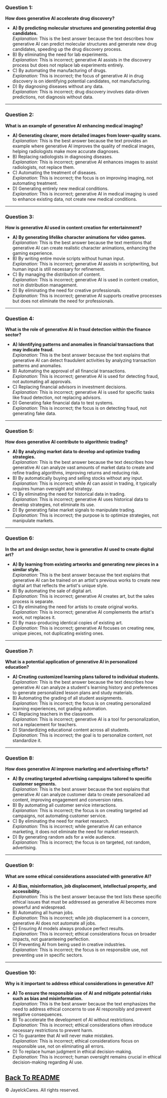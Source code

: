 ### Question 1:
**How does generative AI accelerate drug discovery?**
- **A) By predicting molecular structures and generating potential drug candidates.**  
  *Explanation:* This is the best answer because the text describes how generative AI can predict molecular structures and generate new drug candidates, speeding up the drug discovery process.
- B) By eliminating the need for lab experiments.  
  *Explanation:* This is incorrect; generative AI assists in the discovery process but does not replace lab experiments entirely.
- C) By automating the manufacturing of drugs.  
  *Explanation:* This is incorrect; the focus of generative AI in drug discovery is on identifying potential candidates, not manufacturing.
- D) By diagnosing diseases without any data.  
  *Explanation:* This is incorrect; drug discovery involves data-driven predictions, not diagnosis without data.

---

### Question 2:
**What is an example of generative AI enhancing medical imaging?**
- **A) Generating clearer, more detailed images from lower-quality scans.**  
  *Explanation:* This is the best answer because the text provides an example where generative AI improves the quality of medical images, helping radiologists make more accurate diagnoses.
- B) Replacing radiologists in diagnosing diseases.  
  *Explanation:* This is incorrect; generative AI enhances images to assist radiologists, not replace them.
- C) Automating the treatment of diseases.  
  *Explanation:* This is incorrect; the focus is on improving imaging, not automating treatment.
- D) Generating entirely new medical conditions.  
  *Explanation:* This is incorrect; generative AI in medical imaging is used to enhance existing data, not create new medical conditions.

---

### Question 3:
**How is generative AI used in content creation for entertainment?**
- **A) By generating lifelike character animations for video games.**  
  *Explanation:* This is the best answer because the text mentions that generative AI can create realistic character animations, enhancing the gaming experience.
- B) By writing entire movie scripts without human input.  
  *Explanation:* This is incorrect; generative AI assists in scriptwriting, but human input is still necessary for refinement.
- C) By managing the distribution of content.  
  *Explanation:* This is incorrect; generative AI is used in content creation, not in distribution management.
- D) By eliminating the need for creative professionals.  
  *Explanation:* This is incorrect; generative AI supports creative processes but does not eliminate the need for professionals.

---

### Question 4:
**What is the role of generative AI in fraud detection within the finance sector?**
- **A) Identifying patterns and anomalies in financial transactions that may indicate fraud.**  
  *Explanation:* This is the best answer because the text explains that generative AI can detect fraudulent activities by analyzing transaction patterns and anomalies.
- B) Automating the approval of all financial transactions.  
  *Explanation:* This is incorrect; generative AI is used for detecting fraud, not automating all approvals.
- C) Replacing financial advisors in investment decisions.  
  *Explanation:* This is incorrect; generative AI is used for specific tasks like fraud detection, not replacing advisors.
- D) Generating fake financial data to test systems.  
  *Explanation:* This is incorrect; the focus is on detecting fraud, not generating fake data.

---

### Question 5:
**How does generative AI contribute to algorithmic trading?**
- **A) By analyzing market data to develop and optimize trading strategies.**  
  *Explanation:* This is the best answer because the text describes how generative AI can analyze vast amounts of market data to create and refine trading algorithms, improving returns and reducing risk.
- B) By automatically buying and selling stocks without any input.  
  *Explanation:* This is incorrect; while AI can assist in trading, it typically requires human oversight and strategy.
- C) By eliminating the need for historical data in trading.  
  *Explanation:* This is incorrect; generative AI uses historical data to develop strategies, not eliminate its use.
- D) By generating false market signals to manipulate trading.  
  *Explanation:* This is incorrect; the purpose is to optimize strategies, not manipulate markets.

---

### Question 6:
**In the art and design sector, how is generative AI used to create digital art?**
- **A) By learning from existing artworks and generating new pieces in a similar style.**  
  *Explanation:* This is the best answer because the text explains that generative AI can be trained on an artist's previous works to create new digital art that reflects the artist's unique style.
- B) By automating the sale of digital art.  
  *Explanation:* This is incorrect; generative AI creates art, but the sales process is separate.
- C) By eliminating the need for artists to create original works.  
  *Explanation:* This is incorrect; generative AI complements the artist's work, not replaces it.
- D) By mass-producing identical copies of existing art.  
  *Explanation:* This is incorrect; generative AI focuses on creating new, unique pieces, not duplicating existing ones.

---

### Question 7:
**What is a potential application of generative AI in personalized education?**
- **A) Creating customized learning plans tailored to individual students.**  
  *Explanation:* This is the best answer because the text describes how generative AI can analyze a student's learning history and preferences to generate personalized lesson plans and study materials.
- B) Automating the grading of all student assignments.  
  *Explanation:* This is incorrect; the focus is on creating personalized learning experiences, not grading automation.
- C) Replacing teachers in the classroom.  
  *Explanation:* This is incorrect; generative AI is a tool for personalization, not a replacement for teachers.
- D) Standardizing educational content across all students.  
  *Explanation:* This is incorrect; the goal is to personalize content, not standardize it.

---

### Question 8:
**How does generative AI improve marketing and advertising efforts?**
- **A) By creating targeted advertising campaigns tailored to specific customer segments.**  
  *Explanation:* This is the best answer because the text explains that generative AI can analyze customer data to create personalized ad content, improving engagement and conversion rates.
- B) By automating all customer service interactions.  
  *Explanation:* This is incorrect; the focus is on creating targeted ad campaigns, not automating customer service.
- C) By eliminating the need for market research.  
  *Explanation:* This is incorrect; while generative AI can enhance marketing, it does not eliminate the need for market research.
- D) By generating random ads for a wide audience.  
  *Explanation:* This is incorrect; the focus is on targeted, not random, advertising.

---

### Question 9:
**What are some ethical considerations associated with generative AI?**
- **A) Bias, misinformation, job displacement, intellectual property, and accessibility.**  
  *Explanation:* This is the best answer because the text lists these specific ethical issues that must be addressed as generative AI becomes more powerful and widespread.
- B) Automating all human jobs.  
  *Explanation:* This is incorrect; while job displacement is a concern, generative AI does not automate all jobs.
- C) Ensuring AI models always produce perfect results.  
  *Explanation:* This is incorrect; ethical considerations focus on broader impacts, not guaranteeing perfection.
- D) Preventing AI from being used in creative industries.  
  *Explanation:* This is incorrect; the focus is on responsible use, not preventing use in specific sectors.

---

### Question 10:
**Why is it important to address ethical considerations in generative AI?**
- **A) To ensure the responsible use of AI and mitigate potential risks such as bias and misinformation.**  
  *Explanation:* This is the best answer because the text emphasizes the need to address ethical concerns to use AI responsibly and prevent negative consequences.
- B) To accelerate the development of AI without restrictions.  
  *Explanation:* This is incorrect; ethical considerations often introduce necessary restrictions to prevent harm.
- C) To guarantee that AI will never make mistakes.  
  *Explanation:* This is incorrect; ethical considerations focus on responsible use, not on eliminating all errors.
- D) To replace human judgment in ethical decision-making.  
  *Explanation:* This is incorrect; human oversight remains crucial in ethical decision-making regarding AI use.
  
<a href="README.md">Back To README</a>
---

© JayelckCares. All rights reserved.

